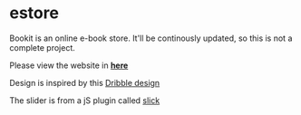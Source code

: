 # estore

Bookit is an online e-book store. It'll be continously updated, so this is not a complete project.

Please view the website in <a href="https://msetijo.github.io/estore/"><b>here</b></a>

Design is inspired by this <a href="https://dribbble.com/shots/2425824--Exploration-Book-Store-Website">Dribble design</a>

The slider is from a jS plugin called <a href="http://kenwheeler.github.io/slick/">slick</a>
